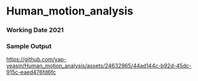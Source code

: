 # Human_motion_analysis 
### Working Date 2021
### Sample Output

https://github.com/yap-yeasin/Human_motion_analysis/assets/24632965/44ad144c-b92d-45dc-915c-eaed476fd6fc

